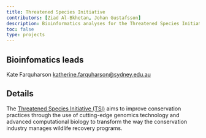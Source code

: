 ```yaml
---
title: Threatened Species Initiative
contributors: [Ziad Al-Bkhetan, Johan Gustafsson]
description: Bioinformatics analyses for the Threatened Species Initiative
toc: false
type: projects
---
```


## Bioinfomatics leads

Kate Farquharson <katherine.farquharson@sydney.edu.au> 

## Details

The [Threatened Species Initiative (TSI)](https://threatenedspeciesinitiative.com/) aims to improve conservation practices through the use of cutting-edge genomics technology and advanced computational biology to transform the way the conservation industry manages wildlife recovery programs.
